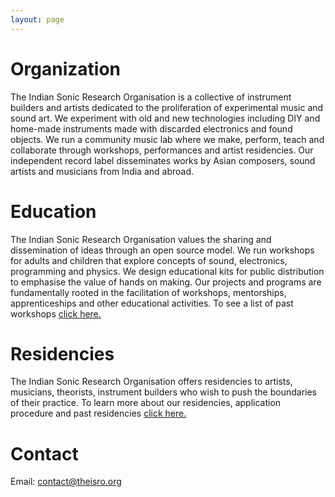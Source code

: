 ```yaml
---
layout: page
---
```


# Organization
The Indian Sonic Research Organisation is a  collective of instrument builders and artists dedicated to the proliferation of experimental music and sound art. We experiment with old and new technologies including DIY and home-made instruments made with discarded electronics and found objects. We run a community music lab where we make, perform, teach and collaborate through workshops, performances and artist residencies. Our independent record label disseminates works by Asian composers, sound artists and musicians from India and abroad.

# Education
The Indian Sonic Research Organisation values the sharing and dissemination of ideas through an open source model. We run workshops for adults and children that explore concepts of sound, electronics, programming and physics. We design educational kits for public distribution to emphasise the value of hands on making. Our projects and programs are fundamentally rooted in the facilitation of workshops, mentorships, apprenticeships and other educational activities. To see a list of past workshops [click here.](/education.html)

# Residencies
The Indian Sonic Research Organisation offers residencies to artists, musicians, theorists, instrument builders who wish to push the boundaries of their practice. To learn more about our residencies, application procedure and past residencies [click here.](/residency.html)

# Contact

Email: [contact@theisro.org](mailto:contact@theisro.org)
